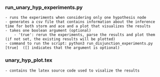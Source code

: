 ### run_unary_hyp_experiments.py
	- runs the experiments when considering only one hypothesis node
	- generates a csv file that contains information about the inference time for both storm and ace and a plot that visualizes the results
	- takes one boolean argument (optional)
		- 'true': rerun the experiments, parse the results and plot them (if not set, the existing results will be plotted)
	- command to run the script: python3 run_disjunction_experiments.py [true]  ([] indicates that the argument is optional)


### unary_hyp_plot.tex
	- contains the latex source code used to visalize the results
